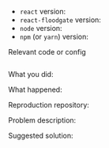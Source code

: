 - `react` version: 
- `react-floodgate` version:
- `node` version:
- `npm` (or `yarn`) version:

Relevant code or config

```javascript

```

What you did:



What happened:
<!-- Please provide the full error message/screenshots/anything -->

Reproduction repository:
<!--
If possible, please create a repository or sandbox environment that reproduces the issue with the minimal amount of code possible.
-->

Problem description:



Suggested solution: